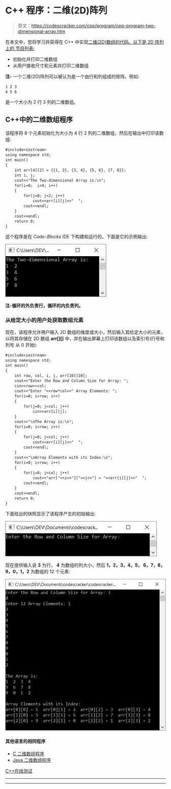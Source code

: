 # C++ 程序：二维(2D)阵列

> 原文：<https://codescracker.com/cpp/program/cpp-program-two-dimensional-array.htm>

在本文中，您将学习并获得在 C++ 中实现[二维(2D)数组的代码。以下是 2D 阵列上的 节目列表:](/cpp/cpp-two-dimensional-arrays.htm)

*   初始化并打印二维数组
*   从用户接收尺寸和元素并打印二维数组

**注-** 一个二维(2D)阵列可以被认为是一个由行和列组成的矩阵。例如:

```
1 2 3
4 5 6
```

是一个大小为 2 行 3 列的二维数组。

## C++中的二维数组程序

该程序将 8 个元素初始化为大小为 4 行 2 列的二维数组，然后在输出中打印该数组:

```
#include<iostream>
using namespace std;
int main()
{
    int arr[4][2] = {{1, 2}, {3, 4}, {5, 6}, {7, 8}};
    int i, j;
    cout<<"The Two-dimensional Array is:\n";
    for(i=0;  i<4; i++)
    {
        for(j=0; j<2; j++)
            cout<<arr[i][j]<<"  ";
        cout<<endl;
    }
    cout<<endl;
    return 0;
}
```

这个程序是在 *Code::Blocks* IDE 下构建和运行的。下面是它的示例输出:

![two dimensional array in c++ programming](img/2352cebc4a8417ab271dca57d9d8a2d2.png)

**注-**循环的外**负责行，**循环的内**负责列。**

### 从给定大小的用户处获取数组元素

现在，该程序允许用户输入 2D 数组的维度或大小，然后输入其给定大小的元素，以将其存储在 2D 数组 **arr[][]** 中，并在输出屏幕上打印该数组以及索引号(行号和列号 从 0 开始):

```
#include<iostream>
using namespace std;
int main()
{
    int row, col, i, j, arr[10][10];
    cout<<"Enter the Row and Column Size for Array: ";
    cin>>row>>col;
    cout<<"Enter "<<row*col<<" Array Elements: ";
    for(i=0; i<row; i++)
    {
        for(j=0; j<col; j++)
            cin>>arr[i][j];
    }
    cout<<"\nThe Array is:\n";
    for(i=0; i<row; i++)
    {
        for(j=0; j<col; j++)
            cout<<arr[i][j]<<"  ";
        cout<<endl;
    }
    cout<<"\nArray Elements with its Index:\n";
    for(i=0; i<row; i++)
    {
        for(j=0; j<col; j++)
            cout<<"arr["<<i<<"]["<<j<<"] = "<<arr[i][j]<<"  ";
        cout<<endl;
    }
    cout<<endl;
    return 0;
}
```

下面给出的快照显示了该程序产生的初始输出:

![c++ two dimensional array program](img/59f0bbdbf8fb3c7aff256e09463af6a9.png)

现在提供输入说 **3** 为行， **4** 为数组的列大小，然后 **1，2，3，4，5， 6，7，8，9，0，1，2** 为数组的 12 个元素:

![c++ program 2d array](img/332bb37cb49865c4fee39884817bbe5d.png)

#### 其他语言的相同程序

*   [C 二维数组程序](/c/program/c-program-two-dimensional-array.htm)
*   [Java 二维数组程序](/java/program/java-program-two-dimensional-array.htm)

[C++在线测试](/exam/showtest.php?subid=3)

* * *

* * *